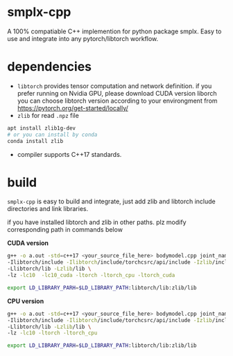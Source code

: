 # smplx-cpp

A 100% compatiable C++ implemention for python package smplx. Easy to use and integrate into any pytorch/libtorch workflow.

# dependencies
* `libtorch` provides tensor computation and network definition. if you prefer running on Nvidia GPU, please download CUDA version liborch
  you can choose libtorch version according to your environgment from https://pytorch.org/get-started/locally/
* `zlib` for read `.npz` file
```bash
apt install zlib1g-dev
# or you can install by conda
conda install zlib
```

* compiler supports C++17 standards.



# build
`smplx-cpp` is easy to build and integrate, just add zlib and libtorch include directories and link libraries. 

if you have installed libtorch and zlib in other paths. plz modify corresponding path in commands below 

**CUDA version**

```bash
g++ -o a.out -std=c++17 <your_source_file_here> bodymodel.cpp joint_names.cpp lbs.cpp npyio.cpp vertex_ids.cpp \
-Ilibtorch/include -Ilibtorch/include/torchcsrc/api/include -Izlib/include \
-Llibtorch/lib -Lzlib/lib \
-lz -lc10  -lc10_cuda -ltorch -ltorch_cpu -ltorch_cuda

export LD_LIBRARY_PARH=$LD_LIBRARY_PATH:libtorch/lib:zlib/lib
```

**CPU version**

```bash
g++ -o a.out -std=c++17 <your_source_file_here> bodymodel.cpp joint_names.cpp lbs.cpp npyio.cpp vertex_ids.cpp \
-Ilibtorch/include -Ilibtorch/include/torchcsrc/api/include -Izlib/include \
-Llibtorch/lib -Lzlib/lib \
-lz -lc10 -ltorch -ltorch_cpu

export LD_LIBRARY_PARH=$LD_LIBRARY_PATH:libtorch/lib:zlib/lib
```

